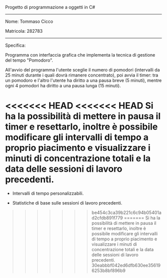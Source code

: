 Progetto di programmazione a oggetti in C#

------------------------------------------

Nome: Tommaso Cicco

Matricola: 282783

------------------------------------------

Specifica: 

Programma con interfaccia grafica che implementa la tecnica di gestione del tempo "Pomodoro".

All'avvio del programma l'utente sceglie il numero di pomodori (intervalli da 25 minuti durante i quali dovrà rimanere concentrato), poi avvia il timer: tra un pomodoro e l'altro l'utente ha diritto a una pausa breve (5 minuti), mentre ogni 4 pomodori ha diritto a una pausa lunga (15 minuti).

<<<<<<< HEAD
<<<<<<< HEAD
Si ha la possibilità di mettere in pausa il timer e resettarlo, inoltre è possibile modificare gli intervalli di tempo a proprio piacimento e visualizzare i minuti di concentrazione totali e la data delle sessioni di lavoro precedenti.
=======
* Intervalli di tempo personalizzabili.

* Statistiche di base sulle sessioni di lavoro precedenti.
>>>>>>> be454c3ca39b221c6c94b05401ad2cfdb891f779
=======
Si ha la possibilità di mettere in pausa il timer e resettarlo, inoltre è possibile modificare gli intervalli di tempo a proprio piacimento e visualizzare i minuti di concentrazione totali e la data delle sessioni di lavoro precedenti.
>>>>>>> 30eabbbf042ed6dfb630ee356196253b8bf896b9
